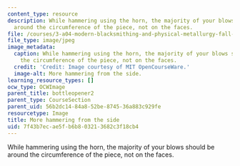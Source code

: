 ```yaml
---
content_type: resource
description: While hammering using the horn, the majority of your blows should be
  around the circumference of the piece, not on the faces.
file: /courses/3-a04-modern-blacksmithing-and-physical-metallurgy-fall-2008/7f43b7ecae5fb6b803213682c3f18cb4_067.jpg
file_type: image/jpeg
image_metadata:
  caption: While hammering using the horn, the majority of your blows should be around
    the circumference of the piece, not on the faces.
  credit: 'Credit: Image courtesy of MIT OpenCourseWare.'
  image-alt: More hammering from the side.
learning_resource_types: []
ocw_type: OCWImage
parent_title: bottleopener2
parent_type: CourseSection
parent_uid: 56b2dc14-84a8-52be-8745-36a883c929fe
resourcetype: Image
title: More hammering from the side
uid: 7f43b7ec-ae5f-b6b8-0321-3682c3f18cb4
---
```

While hammering using the horn, the majority of your blows should be around the circumference of the piece, not on the faces.

